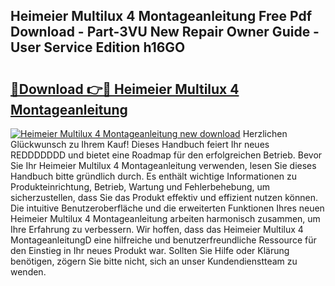 ## Heimeier Multilux 4 Montageanleitung Free Pdf Download - Part-3VU New Repair Owner Guide - User Service Edition h16GO

# <h2><a href="http://df82e4.blite.top/?on=Heimeier+Multilux+4+Montageanleitung">🔗Download 👉🔴 Heimeier Multilux 4 Montageanleitung</a></h2>

[![Heimeier Multilux 4 Montageanleitung new download](https://i.imgur.com/lujVjoI.png)](http://df82e4.blite.top/?on=Heimeier+Multilux+4+Montageanleitung)
Herzlichen Glückwunsch zu Ihrem Kauf! Dieses Handbuch feiert Ihr neues REDDDDDDD und bietet eine Roadmap für den erfolgreichen Betrieb. Bevor Sie Ihr Heimeier Multilux 4 Montageanleitung verwenden, lesen Sie dieses Handbuch bitte gründlich durch. Es enthält wichtige Informationen zu Produkteinrichtung, Betrieb, Wartung und Fehlerbehebung, um sicherzustellen, dass Sie das Produkt effektiv und effizient nutzen können. Die intuitive Benutzeroberfläche und die erweiterten Funktionen Ihres neuen Heimeier Multilux 4 Montageanleitung arbeiten harmonisch zusammen, um Ihre Erfahrung zu verbessern. Wir hoffen, dass das Heimeier Multilux 4 MontageanleitungD eine hilfreiche und benutzerfreundliche Ressource für den Einstieg in Ihr neues Produkt war. Sollten Sie Hilfe oder Klärung benötigen, zögern Sie bitte nicht, sich an unser Kundendienstteam zu wenden.
